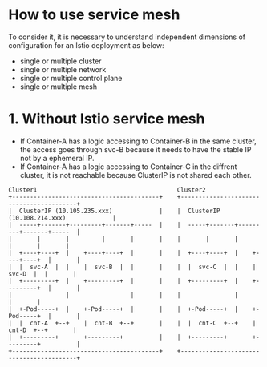 # How to use service mesh

To consider it, it is necessary to understand independent dimensions of configuration for an Istio deployment as below:

- single or multiple cluster
- single or multiple network
- single or multiple control plane
- single or multiple mesh

# 1. Without Istio service mesh

- If Container-A has a logic accessing to Container-B in the same cluster, the access goes through svc-B because it needs to have the stable IP not by a ephemeral IP.
- If Container-A has a logic accessing to Container-C in the diffrent cluster, it is not reachable because ClusterIP is not shared each other.

```
Cluster1                                       Cluster2
+-----------------------------------------+    +-----------------------------------------+
|  ClusterIP (10.105.235.xxx)             |    |  ClusterIP (10.108.214.xxx)             |
|  -----+-------+---------+-------+-----  |    |  -----+-------+---------+-------+-----  |
|       |       |         |       |       |    |       |       |         |       |       |
|  +----+----+  |    +----+----+  |       |    |  +----+----+  |    +----+----+  |       |
|  |  svc-A  |  |    |  svc-B  |  |       |    |  |  svc-C  |  |    |  svc-D  |  |       |
|  +---------+  |    +---------+  |       |    |  +---------+  |    +---------+  |       |
|               |                 |       |    |               |                 |       |
|  +-Pod-----+  |    +-Pod-----+  |       |    |  +-Pod-----+  |    +-Pod-----+  |       |
|  |  cnt-A  +--+    |  cnt-B  +--+       |    |  |  cnt-C  +--+    |  cnt-D  +--+       |
|  +---------+       +---------+          |    |  +---------+       +---------+          |
+-----------------------------------------+    +-----------------------------------------+
```
